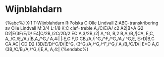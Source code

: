 # Wijnblahdarn

{%abc%}
X:1
T:Wijnblahdarn
R:Polska
C:Olle Lindvall
Z:ABC-transkribering av Olle Lindvall
M:3/4
L:1/8
K:C clef=treble
A,/C/E/A/ c2 A2|B>A G2 D2|E(3F/E/D/ E4|C/2B,/2C/2D/2 EC A,3/2B,/2|
A,^G, B,2 B,A,/B,/|CA, E,C, A,,/C,/E,/A,/|B,A,/^G,/ A,4:|
|:E,C F,D CB,/A,/|^G,/^F,/^G,/A,/ ^G,E, E>D|B,C CA AC|
CD D2 (3D/E/D/^C/D/|E^G, (3^G,/A,/^G,/^F,/^G,/ A,/B,/C/D/|
E>C A,C (3B,/C/B,/A,/^G,/|E,A, A,4:|
{%endabc%}
